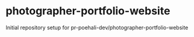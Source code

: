 # photographer-portfolio-website

Initial repository setup for pr-poehali-dev/photographer-portfolio-website